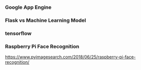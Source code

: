 ### Google App Engine
### Flask vs Machine Learning Model
### tensorflow

### Raspberry Pi Face Recognition
https://www.pyimagesearch.com/2018/06/25/raspberry-pi-face-recognition/
